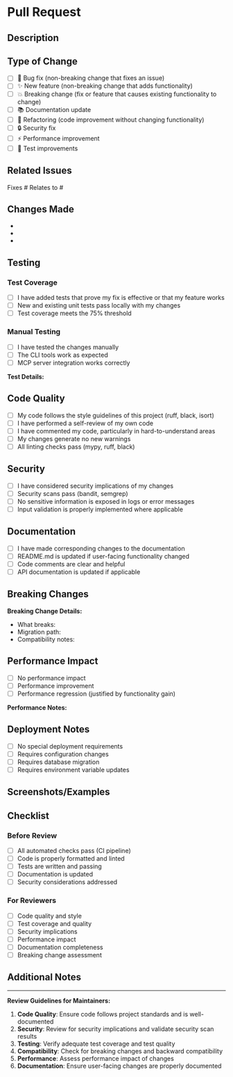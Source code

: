 # Pull Request

## Description

<!-- Provide a brief description of the changes in this PR -->

## Type of Change

<!-- Mark the type of change with an "x" -->

- [ ] 🐛 Bug fix (non-breaking change that fixes an issue)
- [ ] ✨ New feature (non-breaking change that adds functionality)
- [ ] 💥 Breaking change (fix or feature that causes existing functionality to change)
- [ ] 📚 Documentation update
- [ ] 🔧 Refactoring (code improvement without changing functionality)
- [ ] 🔒 Security fix
- [ ] ⚡ Performance improvement
- [ ] 🧪 Test improvements

## Related Issues

<!-- Link to related issues using keywords like "Fixes #123" or "Closes #456" -->

Fixes #
Relates to #

## Changes Made

<!-- Describe the specific changes made in this PR -->

-
-
-

## Testing

<!-- Describe how you tested your changes -->

### Test Coverage

- [ ] I have added tests that prove my fix is effective or that my feature works
- [ ] New and existing unit tests pass locally with my changes
- [ ] Test coverage meets the 75% threshold

### Manual Testing

- [ ] I have tested the changes manually
- [ ] The CLI tools work as expected
- [ ] MCP server integration works correctly

**Test Details:**
<!-- Describe your manual testing process -->

## Code Quality

- [ ] My code follows the style guidelines of this project (ruff, black, isort)
- [ ] I have performed a self-review of my own code
- [ ] I have commented my code, particularly in hard-to-understand areas
- [ ] My changes generate no new warnings
- [ ] All linting checks pass (mypy, ruff, black)

## Security

- [ ] I have considered security implications of my changes
- [ ] Security scans pass (bandit, semgrep)
- [ ] No sensitive information is exposed in logs or error messages
- [ ] Input validation is properly implemented where applicable

## Documentation

- [ ] I have made corresponding changes to the documentation
- [ ] README.md is updated if user-facing functionality changed
- [ ] Code comments are clear and helpful
- [ ] API documentation is updated if applicable

## Breaking Changes

<!-- If this is a breaking change, describe what breaks and how users should adapt -->

**Breaking Change Details:**

- What breaks:
- Migration path:
- Compatibility notes:

## Performance Impact

<!-- Describe any performance implications -->

- [ ] No performance impact
- [ ] Performance improvement
- [ ] Performance regression (justified by functionality gain)

**Performance Notes:**

## Deployment Notes

<!-- Any special considerations for deployment -->

- [ ] No special deployment requirements
- [ ] Requires configuration changes
- [ ] Requires database migration
- [ ] Requires environment variable updates

## Screenshots/Examples

<!-- If applicable, add screenshots or code examples -->

## Checklist

<!-- Ensure all items are completed before requesting review -->

### Before Review
- [ ] All automated checks pass (CI pipeline)
- [ ] Code is properly formatted and linted
- [ ] Tests are written and passing
- [ ] Documentation is updated
- [ ] Security considerations addressed

### For Reviewers
- [ ] Code quality and style
- [ ] Test coverage and quality
- [ ] Security implications
- [ ] Performance impact
- [ ] Documentation completeness
- [ ] Breaking change assessment

## Additional Notes

<!-- Any additional information for reviewers -->

---

**Review Guidelines for Maintainers:**

1. **Code Quality**: Ensure code follows project standards and is well-documented
2. **Security**: Review for security implications and validate security scan results
3. **Testing**: Verify adequate test coverage and test quality
4. **Compatibility**: Check for breaking changes and backward compatibility
5. **Performance**: Assess performance impact of changes
6. **Documentation**: Ensure user-facing changes are properly documented
